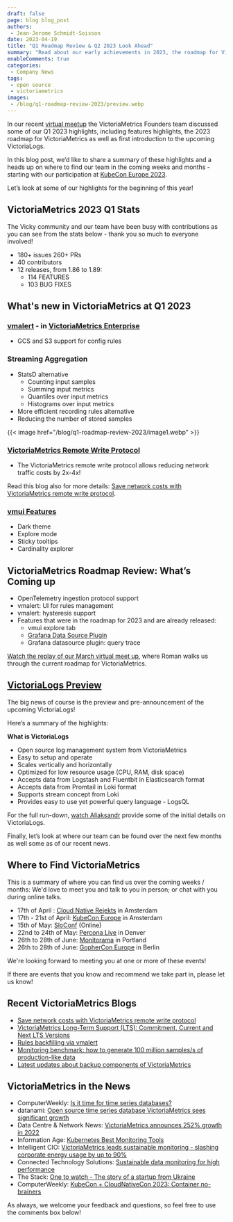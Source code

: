 ```yaml
---
draft: false
page: blog blog_post
authors:
 - Jean-Jerome Schmidt-Soisson
date: 2023-04-19
title: "Q1 Roadmap Review & Q2 2023 Look Ahead"
summary: "Read about our early achievements in 2023, the roadmap for VictoriaMetrics, initial details on the upcoming VictoriaLogs, as well as where to find our team in the coming weeks."
enableComments: true
categories: 
 - Company News
tags:
 - open source
 - victoriametrics
images:
 - /blog/q1-roadmap-review-2023/preview.webp
---
```

In our recent [virtual meetup](https://www.youtube.com/watch?v=Gu96Fj2l7ls&t=1780s) the VictoriaMetrics  Founders team discussed some of our Q1 2023 highlights, including features highlights, the 2023 roadmap for VictoriaMetrics as well as first introduction to the upcoming VictoriaLogs.

In this blog post, we’d like to share a summary of these highlights and a heads up on where to find our team in the coming weeks and months - starting with our participation at [KubeCon Europe 2023](https://events.linuxfoundation.org/kubecon-cloudnativecon-europe/).

Let’s look at some of our highlights for the beginning of this year!

## **VictoriaMetrics 2023 Q1 Stats**

The Vicky community and our team have been busy with contributions as you can see from the stats below - thank you so much to everyone involved!

* 180+ issues
260+ PRs
* 40 contributors
* 12 releases, from 1.86 to 1.89:
  * 114 FEATURES
  * 103 BUG FIXES

## **What's new in VictoriaMetrics at Q1 2023**

### **[vmalert](https://docs.victoriametrics.com/vmalert.html) - in [VictoriaMetrics Enterprise](https://victoriametrics.com/products/enterprise/)**

* GCS and S3 support for config rules

### **Streaming Aggregation**

* StatsD alternative
  * Counting input samples
  * Summing input metrics
  * Quantiles over input metrics
  * Histograms over input metrics
* More efficient recording rules alternative
* Reducing the number of stored samples

{{< image href="/blog/q1-roadmap-review-2023/image1.webp" >}}

### **[VictoriaMetrics Remote Write Protocol](https://docs.victoriametrics.com/vmagent.html?highlight=%20remote%20write#victoriametrics-remote-write-protocol])**

* The VictoriaMetrics remote write protocol allows reducing network traffic costs by 2x-4x!

Read this blog also for more details: [Save network costs with VictoriaMetrics remote write protocol](https://victoriametrics.com/blog/victoriametrics-remote-write/).


### **[vmui Features](https://play.victoriametrics.com/select/accounting/1/6a716b0f-38bc-4856-90ce-448fd713e3fe/prometheus/graph/#/?g0.range_input=30m&g0.end_input=2023-04-18T13%3A36%3A52&g0.relative_time=last_30_minutes)**

* Dark theme
* Explore mode
* Sticky tooltips
* Cardinality explorer

## **VictoriaMetrics Roadmap Review: What’s Coming up**

* OpenTelemetry ingestion protocol support
* vmalert: UI for rules management
* vmalert: hysteresis support
* Features that were in the roadmap for 2023 and are already released:
  * vmui explore tab
  * [Grafana Data Source Plugin](https://github.com/VictoriaMetrics/grafana-datasource)
  * Grafana datasource plugin: query trace

[Watch the replay of our March virtual meet up](https://www.youtube.com/watch?v=Gu96Fj2l7ls), where Roman walks us through the current roadmap for VictoriaMetrics.

## **[VictoriaLogs Preview](https://www.youtube.com/watch?v=Gu96Fj2l7ls)**

The big news of course is the preview and pre-announcement of the upcoming VictoriaLogs!

Here’s a summary of the highlights:

**What is VictoriaLogs**

* Open source log management system from VictoriaMetrics
* Easy to setup and operate
* Scales vertically and horizontally
* Optimized for low resource usage (CPU, RAM, disk space)
* Accepts data from Logstash and Fluentbit in Elasticsearch format
* Accepts data from Promtail in Loki format
* Supports stream concept from Loki
* Provides easy to use yet powerful query language - LogsQL

For the full run-down, [watch Aliaksandr](https://www.youtube.com/watch?v=Gu96Fj2l7ls) provide some of the initial details on VictoriaLogs.

Finally, let’s look at where our team can be found over the next few months as well some as of our recent news. 

## **Where to Find VictoriaMetrics**

This is a summary of where you can find us over the coming weeks / months: We'd love to meet you and talk to you in person; or chat with you during online talks.

* 17th of April : [Cloud Native Rejekts](http://eventbrite.com/e/465064138357) in Amsterdam
* 17th - 21st of April: [KubeCon Europe](https://events.linuxfoundation.org/kubecon-cloudnativecon-europe/) in Amsterdam
* 15th of May: [SloConf](https://www.sloconf.com/) (Online)
* 22nd to 24th of May: [Percona Live](https://www.percona.com/live/conferences) in Denver
* 26th to 28th of June: [Monitorama](https://monitorama.com/2023/pdx.html) in Portland
* 26th to 28th of June: [GopherCon Europe](https://gophercon.eu/) in Berlin

We're looking forward to meeting you at one or more of these events!

If there are events that you know and recommend we take part in, please let us know!


## **Recent VictoriaMetrics Blogs**

* [Save network costs with VictoriaMetrics remote write protocol](https://victoriametrics.com/blog/victoriametrics-remote-write/)
* [VictoriaMetrics Long-Term Support (LTS): Commitment, Current and Next LTS Versions](https://victoriametrics.com/blog/lts-status-h1-2023/)
* [Rules backfilling via vmalert](https://victoriametrics.com/blog/rules-replay/)
* [Monitoring benchmark: how to generate 100 million samples/s of production-like data](https://victoriametrics.com/blog/benchmark-100m/)
* [Latest updates about backup components of VictoriaMetrics](https://victoriametrics.com/blog/latest-updates-for-backup-compnents-2023-q1/)

## **VictoriaMetrics in the News**

* ComputerWeekly: [Is it time for time series databases?](https://www.computerweekly.com/blog/Open-Source-Insider/Is-it-time-for-time-series-databases)
* datanami: [Open source time series database VictoriaMetrics sees significant growth](https://www.datanami.com/2023/01/26/open-source-times-series-database-victoriametrics-sees-significant-growth/)
* Data Centre & Network News: [VictoriaMetrics announces 252% growth in 2022](https://dcnnmagazine.com/news/victoriametrics-growth-2022/)
* Information Age: [Kubernetes Best Monitoring Tools](https://www.information-age.com/kubernetes-monitoring-best-tools-123501818/)
* Intelligent CIO: [VictoriaMetrics leads sustainable monitoring - slashing corporate energy usage by up to 90%](https://www.intelligentcio.com/north-america/2023/03/02/victoriametrics-leads-sustainable-data-monitoring-slashing-corporate-energy-usage-by-up-to-90/)
* Connected Technology Solutions: [Sustainable data monitoring for high performance](https://connectedtechnologysolutions.co.uk/sustainable-data-monitoring-for-high-performance/?utm_content=240538211&utm_medium=social&utm_source=twitter&hss_channel=tw-1009364910281805824)
* The Stack: [One to watch - The story of a startup from Ukraine](https://thestack.technology/one-to-watch-victoriametrics-the-story-of-a-startup-from-ukraine/amp/)
* ComputerWeekly: [KubeCon + CloudNativeCon 2023: Container no-brainers](https://www.computerweekly.com/blog/Open-Source-Insider/KubeCon-CloudNativeCon-2023-Container-no-brainers)

As always, we welcome your feedback and questions, so feel free to use the comments box below!

